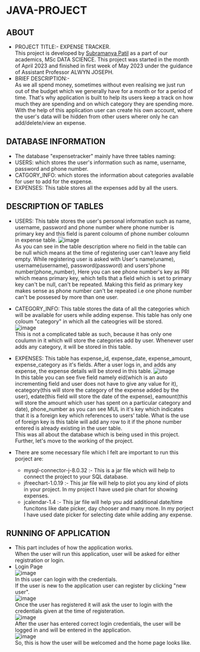 # JAVA-PROJECT  
## ABOUT  
* PROJECT TITLE:- EXPENSE TRACKER.  
This project is developed by [Subramanya Patil](https://github.com/patilsubramanya) as a part of our academics, MSc DATA SCIENCE. This project was started in the month of April 2023 and finished in first week of May 2023 under the guidance of Assistant Professor ALWYN JOSEPH.  
* BRIEF DESCRIPTION:-   
As we all spend money, sometimes without even realising we just run out of the budget which we generally have for a month or for a period of time. That's why application is built to help its users keep a track on how much they are spending and on which category they are spending more. With the help of this application user can create his own account, where the user's data will be hidden from other users wherer only he can add/delete/view an expense.  
## DATABASE INFORMATION  
* The database "expensetracker" mainly have three tables naming:  
* USERS: which stores the user's information such as name, username, password and phone number.  
* CATGORY_INFO: which stores the information about categories available for user to add for the expense.  
* EXPENSES: This table stores all the expenses add by all the users.  
## DESCRIPTION OF TABLES  
* USERS: This table stores the user's personal information such as name, username, password and phone number where phone number is primary key and this field is parent coloumn of phone number coloumn in expense table. 
![image](https://github.com/patilsubramanya/JAVA-PROJECT/assets/118504626/98a43551-60b8-48d6-9a23-2e46edc63415)  
As you can see in the table description where no field in the table can be null which means at the time of registering user can't leave any field empty. While registering user is asked with User's name(uname), username(username), password(password) and users'phone number(phone_number), Here you can see phone number's key as PRI which means primary key, which tells that a field which is set to primary key can't be null, can't be repeated. Making this field as primary key makes sense as phone number can't be repeated i.e one phone number can't be possesed by more than one user.  

* CATEGORY_INFO: This table stores the data of all the categories which will be available for users while adding expense. This table has only one coloum "category" in which 
all the cateogries will be stored.  
![image](https://github.com/patilsubramanya/JAVA-PROJECT/assets/118504626/01f278a3-0c98-4324-9bbf-d8fd0e6e0e70)  
This is not a complicated table as such, because it has only one coulumn in it which will store the categories add by user. Whenever user adds any category, it will be stored in this table.

* EXPENSES: This table has expense_id, expense_date, expense_amount, expense_category as it's fields. After a user logs in, and adds any expense, the expense details will be
stored in this table.
![image](https://github.com/patilsubramanya/JAVA-PROJECT/assets/118504626/a76e6be6-6566-475e-a2a2-68a078cc9cdd)  
In this table you can see five field namely eid(which is an auto incrementing field and user does not have to give any value for it), ecategory(this will store the category of the expense added by the user), edate(this field will store the date of the expense), eamount(this will store the amount which user has spent on a particular category and date), phone_number as you can see MUL in it's key which indicates that it is a foreign key which references to users' table. What is the use of foreign key is this table will add any row to it if the phone number entered is already existing in the user table.  
This was all about the database which is being used in this project.  
Further, let's move to the working of the project.  
* There are some necessary file which I felt are important to run this porject are:  
    * mysql-connector-j-8.0.32 :- This is a jar file which will help to connect the project to your SQL database.  
    * jfreechart-1.0.19 :- This jar file will help to plot you any kind of plots in your project. In my project I have used pie chart for showing expenses.
    * jcalendar-1.4 :- This jar file will help you add additional date/time funcitons like date picker, day chooser and many more. In my porject I have used date picker for        selecting date while adding any expense.  
 ## RUNNING OF APPLICATION  
 * This part includes of how the application works.  
 When the user will run this application, user will be asked for either registration or login.  
 * Login Page  
 ![image](https://github.com/patilsubramanya/JAVA-PROJECT/assets/118504626/854f3152-d619-4cd4-8a91-109a667e39be)  
 In this user can login with the credentials.  
 If the user is new to the application user can register by clicking "new user".  
 ![image](https://github.com/patilsubramanya/JAVA-PROJECT/assets/118504626/60809dc9-fe27-49e7-b48e-6c9b32b9de34)  
Once the user has registered it will ask the user to login with the credentials given at the time of registeration.  
![image](https://github.com/patilsubramanya/JAVA-PROJECT/assets/118504626/dc355a69-7a31-4bb7-8483-8812f0f0f888)  
After the user has entered correct login credentials, the user will be logged in and will be entered in the application.  
![image](https://github.com/patilsubramanya/JAVA-PROJECT/assets/118504626/0f59b739-2e41-48ff-b0d0-cba212548349)  
So, this is how the user will be welcomed and the home page looks like.  
